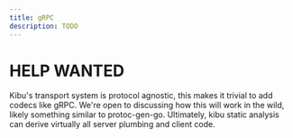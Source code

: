 ```yaml
---
title: gRPC
description: TODO
---
```


# HELP WANTED

Kibu's transport system is protocol agnostic, this makes it trivial to add codecs like gRPC.
We're open to discussing how this will work in the wild, likely something similar to protoc-gen-go.
Ultimately, kibu static analysis can derive virtually all server plumbing and client code.